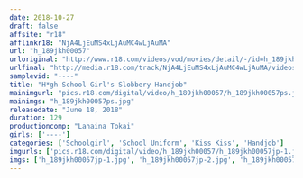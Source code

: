 ```yaml
---
date: 2018-10-27
draft: false
affsite: "r18"
afflinkr18: "NjA4LjEuMS4xLjAuMC4wLjAuMA"
url: "h_189jkh00057"
urloriginal: "http://www.r18.com/videos/vod/movies/detail/-/id=h_189jkh00057"
urlfinal: "http://media.r18.com/track/NjA4LjEuMS4xLjAuMC4wLjAuMA/videos/vod/movies/detail/-/id=h_189jkh00057"
samplevid: "----"
title: "H*gh School Girl's Slobbery Handjob"
mainimgurl: "pics.r18.com/digital/video/h_189jkh00057/h_189jkh00057ps.jpg"
mainimgs: "h_189jkh00057ps.jpg"
releasedate: "June 18, 2018"
duration: 129
productioncomp: "Lahaina Tokai"
girls: ['----']
categories: ['Schoolgirl', 'School Uniform', 'Kiss Kiss', 'Handjob']
imgurls: ['pics.r18.com/digital/video/h_189jkh00057/h_189jkh00057jp-1.jpg', 'pics.r18.com/digital/video/h_189jkh00057/h_189jkh00057jp-2.jpg', 'pics.r18.com/digital/video/h_189jkh00057/h_189jkh00057jp-3.jpg', 'pics.r18.com/digital/video/h_189jkh00057/h_189jkh00057jp-4.jpg', 'pics.r18.com/digital/video/h_189jkh00057/h_189jkh00057jp-5.jpg', 'pics.r18.com/digital/video/h_189jkh00057/h_189jkh00057jp-6.jpg', 'pics.r18.com/digital/video/h_189jkh00057/h_189jkh00057jp-7.jpg', 'pics.r18.com/digital/video/h_189jkh00057/h_189jkh00057jp-8.jpg', 'pics.r18.com/digital/video/h_189jkh00057/h_189jkh00057jp-9.jpg', 'pics.r18.com/digital/video/h_189jkh00057/h_189jkh00057jp-10.jpg', 'pics.r18.com/digital/video/h_189jkh00057/h_189jkh00057jp-11.jpg', 'pics.r18.com/digital/video/h_189jkh00057/h_189jkh00057jp-12.jpg', 'pics.r18.com/digital/video/h_189jkh00057/h_189jkh00057jp-13.jpg', 'pics.r18.com/digital/video/h_189jkh00057/h_189jkh00057jp-14.jpg', 'pics.r18.com/digital/video/h_189jkh00057/h_189jkh00057jp-15.jpg', 'pics.r18.com/digital/video/h_189jkh00057/h_189jkh00057jp-16.jpg', 'pics.r18.com/digital/video/h_189jkh00057/h_189jkh00057jp-17.jpg', 'pics.r18.com/digital/video/h_189jkh00057/h_189jkh00057jp-18.jpg', 'pics.r18.com/digital/video/h_189jkh00057/h_189jkh00057jp-19.jpg', 'pics.r18.com/digital/video/h_189jkh00057/h_189jkh00057jp-20.jpg']
imgs: ['h_189jkh00057jp-1.jpg', 'h_189jkh00057jp-2.jpg', 'h_189jkh00057jp-3.jpg', 'h_189jkh00057jp-4.jpg', 'h_189jkh00057jp-5.jpg', 'h_189jkh00057jp-6.jpg', 'h_189jkh00057jp-7.jpg', 'h_189jkh00057jp-8.jpg', 'h_189jkh00057jp-9.jpg', 'h_189jkh00057jp-10.jpg', 'h_189jkh00057jp-11.jpg', 'h_189jkh00057jp-12.jpg', 'h_189jkh00057jp-13.jpg', 'h_189jkh00057jp-14.jpg', 'h_189jkh00057jp-15.jpg', 'h_189jkh00057jp-16.jpg', 'h_189jkh00057jp-17.jpg', 'h_189jkh00057jp-18.jpg', 'h_189jkh00057jp-19.jpg', 'h_189jkh00057jp-20.jpg']
---
```

